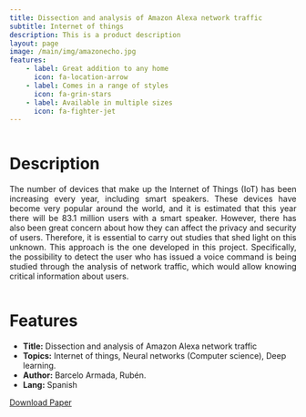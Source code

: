 ```yaml
---
title: Dissection and analysis of Amazon Alexa network traffic
subtitle: Internet of things
description: This is a product description
layout: page
image: /main/img/amazonecho.jpg
features:
    - label: Great addition to any home
      icon: fa-location-arrow
    - label: Comes in a range of styles
      icon: fa-grin-stars
    - label: Available in multiple sizes
      icon: fa-fighter-jet
---
```

<div class="columns is-multiline is-mobile is-centered">	
	<div class="column is-6-desktop is-6-tablet is-12-mobile content">
			<h1 class="has-text-centered"> Description </h1>
			<p align="justify">
					The number of devices that make up the Internet of Things (IoT) has been increasing every year, including smart speakers. 
					These devices have become very popular around the world, and it is estimated that this year there will be 83.1 million users with a smart speaker. 
					However, there has also been great concern about how they can affect the privacy and security of users. Therefore, it is essential to carry out studies that shed light on this unknown. 
					This approach is the one developed in this project. 
					Specifically, the possibility to detect the user who has issued a voice command is being studied through the analysis of network traffic, which would allow knowing critical information about users. 
			</p>
	</div>
</div>

<div class="columns is-multiline is-mobile is-centered">
	<div class="column is-6-desktop is-6-tablet is-12-mobile content">
			<h1 class="has-text-centered"> Features </h1>
			 <ul>
				<li><strong>Title:</strong> Dissection and analysis of Amazon Alexa network traffic</li>
				<li><strong>Topics:</strong> Internet of things, Neural networks (Computer science), Deep learning.</li>
				<li><strong>Author:</strong> Barcelo Armada, Rubén.</li>
				<li><strong>Lang:</strong> Spanish</li>
			</ul> 
	</div>
</div>


<div class="columns is-mobile is-centered">
		<a href="https://upcommons.upc.edu/bitstream/handle/2117/348745/155639.pdf?sequence=1&isAllowed=y" class="button is-success is-rounded"><i class="fa fa-download"></i>Download Paper</a>
</div>




